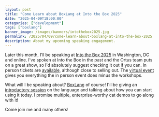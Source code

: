 ```yaml
---
layout: post
title: "Come Learn about BoxLang at Into the Box 2025"
date: "2025-04-09T18:00:00"
categories: ["development"]
tags: ["boxlang"]
banner_image: /images/banners/intothebox2025.jpg
permalink: /2025/04/09/come-learn-about-boxlang-at-into-the-box-2025
description: About my upcoming speaking engagement.
---
```


Later this month, I'll be speaking at [Into the Box 2025](https://www.intothebox.org/) in Washington, DC and online. I've spoken at Into the Box in the past and the Ortus team puts on a great show, so I'd absolutely suggest checking it out if you can. In person tickets are [available](https://intothebox2025.eventbrite.com/), although close to selling out.  The [virtual event](https://itb_virtual_2025.eventbrite.com/) gives you everything the in person event does minus the workshops. 

What will I be speaking about? [BoxLang](https://boxlang.io) of course! I'll be giving an [introductory session](https://www.intothebox.org/into-the-box/sessions/detail?slug=sessions/getting-started-with-boxlang) on the language and talking about how you can start using it today. I promise multiple, enterprise-worthy cat demos to go along with it!

Come join me and many others!